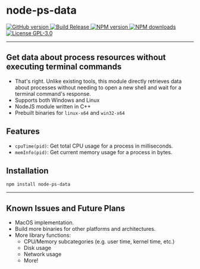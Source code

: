 # node-ps-data

[
![GitHub version](https://img.shields.io/github/package-json/v/2kai2kai2/node-ps-data?logo=Github)
](https://github.com/2kai2kai2/node-ps-data/releases/latest)
[
![Build Release](https://img.shields.io/github/workflow/status/2kai2kai2/node-ps-data/Node.js%20Package?logo=GitHub)
](https://github.com/2kai2kai2/node-ps-data/actions/workflows/npm-publish.yml)
[
![NPM version](https://img.shields.io/npm/v/node-ps-data?logo=npm)
![NPM downloads](https://img.shields.io/npm/dt/node-ps-data?logo=npm)
](https://www.npmjs.com/package/node-ps-data)
[
![License GPL-3.0](https://img.shields.io/github/license/2kai2kai2/node-ps-data)
](https://github.com/2kai2kai2/node-ps-data/blob/main/LICENSE)

----

## Get data about process resources without executing terminal commands
- That's right. Unlike existing tools, this module directly retrieves data about processes without needing to open a new shell and wait for a terminal command's response.
- Supports both Windows and Linux
- NodeJS module written in C++
- Prebuilt binaries for `linux-x64` and `win32-x64`

## Features
- `cpuTime(pid)`: Get total CPU usage for a process in milliseconds.
- `memInfo(pid)`: Get current memory usage for a process in bytes.

## Installation
```
npm install node-ps-data
```

----

## Known Issues and Future Plans
- MacOS implementation.
- Build more binaries for other platforms and architectures.
- More library functions:
	- CPU/Memory subcategories (e.g. user time, kernel time, etc.)
	- Disk usage
	- Network usage
	- More!